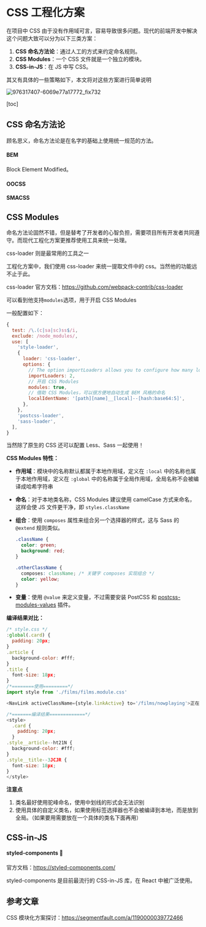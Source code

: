# CSS 工程化方案

在项目中 CSS 由于没有作用域可言，容易导致很多问题。现代的前端开发中解决这个问题大致可以分为以下三类方案：

1. **CSS 命名方法论**：通过人工的方式来约定命名规则。
2. **CSS Modules**：一个 CSS 文件就是一个独立的模块。
3. **CSS-in-JS**：在 JS 中写 CSS。

其又有具体的一些策略如下，本文将对这些方案进行简单说明

![976317407-6069e77a17772_fix732](https://liaoyk-markdown.oss-cn-hangzhou.aliyuncs.com/markdownImg/976317407-6069e77a17772_fix732.webp?x-oss-process=image/resize,w_800,m_lfit)  

[toc]

## CSS 命名方法论

顾名思义，命名方法论是在名字的基础上使用统一规范的方法。

#### BEM

Block Element Modified。

#### 

#### OOCSS





#### SMACSS



## CSS Modules

命名方法论固然不错，但是替考了开发者的心智负担，需要项目所有开发者共同遵守。而现代工程化方案更推荐使用工具来统一处理。

css-loader 则是最常用的工具之一

工程化方案中，我们使用 css-loader 来统一提取文件中的 css。当然他的功能远不止于此。

css-loader 官方文档：https://github.com/webpack-contrib/css-loader

可以看到他支持`modules`选项，用于开启 CSS Modules

一般配置如下：

```js
{
  test: /\.(c|sa|sc)ss$/i,
  exclude: /node_modules/,
  use: [
    'style-loader',
    {
      loader: 'css-loader',
      options: {
        // The option importLoaders allows you to configure how many loaders before css-loader
        importLoaders: 2,
        // 开启 CSS Modules
        modules: true,
        // 借助 CSS Modules，可以很方便地自动生成 BEM 风格的命名
        localIdentName: '[path][name]__[local]--[hash:base64:5]',
      },
    },
    'postcss-loader',
    'sass-loader',
  ],
}
```

当然除了原生的 CSS 还可以配置 Less、Sass 一起使用！

**CSS Modules 特性：**

- **作用域**：模块中的名称默认都属于本地作用域，定义在 `:local` 中的名称也属于本地作用域，定义在 `:global` 中的名称属于全局作用域，全局名称不会被编译成哈希字符串

- **命名**：对于本地类名称，CSS Modules 建议使用 camelCase 方式来命名，这样会使 JS 文件更干净，即 `styles.className`

- **组合**：使用 `composes` 属性来组合另一个选择器的样式，这与 Sass 的 `@extend` 规则类似。

  ```css
  .className {
    color: green;
    background: red;
  }
  
  .otherClassName {
    composes: className; /* 关键字 composes 实现组合 */
    color: yellow;
  }
  ```

- **变量**：使用 `@value` 来定义变量，不过需要安装 PostCSS 和 [postcss-modules-values](https://link.juejin.cn?target=https%3A%2F%2Fgithub.com%2Fcss-modules%2Fpostcss-modules-values) 插件。

**编译结果对比：**

```js
/* style.css */
:global(.card) {
  padding: 20px;
}
.article {
  background-color: #fff;
}
.title {
  font-size: 18px;
}
/*========使用=========*/
import style from './films/films.module.css'

<NavLink activeClassName={style.linkActive} to='/films/nowplaying'>正在上映</NavLink>

/*=======编译结果=============*/
<style>
  .card {
    padding: 20px;
  }
.style__article--ht21N {
  background-color: #fff;
}
.style__title--3JCJR {
  font-size: 18px;
}
</style>
```

**注意点**

1. 类名最好使用驼峰命名，使用中划线的形式会无法识别
2. 使用具体的自定义类名，如果使用标签选择器也不会被编译到本地，而是放到全局。（如果要用需要放在一个具体的类名下面再用）



## CSS-in-JS



#### styled-components 💅

官方文档：https://styled-components.com/

styled-components 是目前最流行的 CSS-in-JS 库，在 React 中被广泛使用。



## 参考文章

CSS 模块化方案探讨：https://segmentfault.com/a/1190000039772466